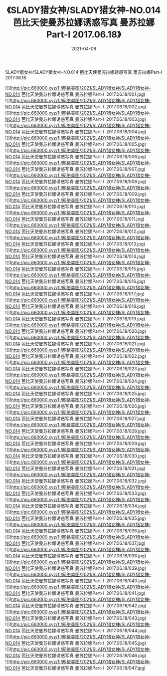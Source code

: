 ﻿---
layout: post
title:  《SLADY猎女神/SLADY猎女神-NO.014 芭比天使曼苏拉娜诱惑写真 曼苏拉娜Part-I  2017.06.18》
date:   2021-04-08
img: http://pic.660000.xyz/1:/网络美图/2021/SLADY猎女神/SLADY猎女神-NO.014 芭比天使曼苏拉娜诱惑写真 曼苏拉娜Part-I  2017.06.18/000.jpg
categories: [美女, 清纯, 唯美]
---

SLADY猎女神/SLADY猎女神-NO.014 芭比天使曼苏拉娜诱惑写真 曼苏拉娜Part-I  2017.06.18

 ![](http://pic.660000.xyz/1:/网络美图/2021/SLADY猎女神/SLADY猎女神-NO.014 芭比天使曼苏拉娜诱惑写真 曼苏拉娜Part-I&nbsp;&nbsp;2017.06.18/001.jpg) <br>![](http://pic.660000.xyz/1:/网络美图/2021/SLADY猎女神/SLADY猎女神-NO.014 芭比天使曼苏拉娜诱惑写真 曼苏拉娜Part-I&nbsp;&nbsp;2017.06.18/002.jpg) <br>![](http://pic.660000.xyz/1:/网络美图/2021/SLADY猎女神/SLADY猎女神-NO.014 芭比天使曼苏拉娜诱惑写真 曼苏拉娜Part-I&nbsp;&nbsp;2017.06.18/003.jpg) <br>![](http://pic.660000.xyz/1:/网络美图/2021/SLADY猎女神/SLADY猎女神-NO.014 芭比天使曼苏拉娜诱惑写真 曼苏拉娜Part-I&nbsp;&nbsp;2017.06.18/004.jpg) <br>![](http://pic.660000.xyz/1:/网络美图/2021/SLADY猎女神/SLADY猎女神-NO.014 芭比天使曼苏拉娜诱惑写真 曼苏拉娜Part-I&nbsp;&nbsp;2017.06.18/005.jpg) <br>![](http://pic.660000.xyz/1:/网络美图/2021/SLADY猎女神/SLADY猎女神-NO.014 芭比天使曼苏拉娜诱惑写真 曼苏拉娜Part-I&nbsp;&nbsp;2017.06.18/006.jpg) <br>![](http://pic.660000.xyz/1:/网络美图/2021/SLADY猎女神/SLADY猎女神-NO.014 芭比天使曼苏拉娜诱惑写真 曼苏拉娜Part-I&nbsp;&nbsp;2017.06.18/007.jpg) <br>![](http://pic.660000.xyz/1:/网络美图/2021/SLADY猎女神/SLADY猎女神-NO.014 芭比天使曼苏拉娜诱惑写真 曼苏拉娜Part-I&nbsp;&nbsp;2017.06.18/008.jpg) <br>![](http://pic.660000.xyz/1:/网络美图/2021/SLADY猎女神/SLADY猎女神-NO.014 芭比天使曼苏拉娜诱惑写真 曼苏拉娜Part-I&nbsp;&nbsp;2017.06.18/009.jpg) <br>![](http://pic.660000.xyz/1:/网络美图/2021/SLADY猎女神/SLADY猎女神-NO.014 芭比天使曼苏拉娜诱惑写真 曼苏拉娜Part-I&nbsp;&nbsp;2017.06.18/010.jpg) <br>![](http://pic.660000.xyz/1:/网络美图/2021/SLADY猎女神/SLADY猎女神-NO.014 芭比天使曼苏拉娜诱惑写真 曼苏拉娜Part-I&nbsp;&nbsp;2017.06.18/011.jpg) <br>![](http://pic.660000.xyz/1:/网络美图/2021/SLADY猎女神/SLADY猎女神-NO.014 芭比天使曼苏拉娜诱惑写真 曼苏拉娜Part-I&nbsp;&nbsp;2017.06.18/012.jpg) <br>![](http://pic.660000.xyz/1:/网络美图/2021/SLADY猎女神/SLADY猎女神-NO.014 芭比天使曼苏拉娜诱惑写真 曼苏拉娜Part-I&nbsp;&nbsp;2017.06.18/013.jpg) <br>![](http://pic.660000.xyz/1:/网络美图/2021/SLADY猎女神/SLADY猎女神-NO.014 芭比天使曼苏拉娜诱惑写真 曼苏拉娜Part-I&nbsp;&nbsp;2017.06.18/014.jpg) <br>![](http://pic.660000.xyz/1:/网络美图/2021/SLADY猎女神/SLADY猎女神-NO.014 芭比天使曼苏拉娜诱惑写真 曼苏拉娜Part-I&nbsp;&nbsp;2017.06.18/015.jpg) <br>![](http://pic.660000.xyz/1:/网络美图/2021/SLADY猎女神/SLADY猎女神-NO.014 芭比天使曼苏拉娜诱惑写真 曼苏拉娜Part-I&nbsp;&nbsp;2017.06.18/016.jpg) <br>![](http://pic.660000.xyz/1:/网络美图/2021/SLADY猎女神/SLADY猎女神-NO.014 芭比天使曼苏拉娜诱惑写真 曼苏拉娜Part-I&nbsp;&nbsp;2017.06.18/017.jpg) <br>![](http://pic.660000.xyz/1:/网络美图/2021/SLADY猎女神/SLADY猎女神-NO.014 芭比天使曼苏拉娜诱惑写真 曼苏拉娜Part-I&nbsp;&nbsp;2017.06.18/018.jpg) <br>![](http://pic.660000.xyz/1:/网络美图/2021/SLADY猎女神/SLADY猎女神-NO.014 芭比天使曼苏拉娜诱惑写真 曼苏拉娜Part-I&nbsp;&nbsp;2017.06.18/019.jpg) <br>![](http://pic.660000.xyz/1:/网络美图/2021/SLADY猎女神/SLADY猎女神-NO.014 芭比天使曼苏拉娜诱惑写真 曼苏拉娜Part-I&nbsp;&nbsp;2017.06.18/020.jpg) <br>![](http://pic.660000.xyz/1:/网络美图/2021/SLADY猎女神/SLADY猎女神-NO.014 芭比天使曼苏拉娜诱惑写真 曼苏拉娜Part-I&nbsp;&nbsp;2017.06.18/021.jpg) <br>![](http://pic.660000.xyz/1:/网络美图/2021/SLADY猎女神/SLADY猎女神-NO.014 芭比天使曼苏拉娜诱惑写真 曼苏拉娜Part-I&nbsp;&nbsp;2017.06.18/022.jpg) <br>![](http://pic.660000.xyz/1:/网络美图/2021/SLADY猎女神/SLADY猎女神-NO.014 芭比天使曼苏拉娜诱惑写真 曼苏拉娜Part-I&nbsp;&nbsp;2017.06.18/023.jpg) <br>![](http://pic.660000.xyz/1:/网络美图/2021/SLADY猎女神/SLADY猎女神-NO.014 芭比天使曼苏拉娜诱惑写真 曼苏拉娜Part-I&nbsp;&nbsp;2017.06.18/024.jpg) <br>![](http://pic.660000.xyz/1:/网络美图/2021/SLADY猎女神/SLADY猎女神-NO.014 芭比天使曼苏拉娜诱惑写真 曼苏拉娜Part-I&nbsp;&nbsp;2017.06.18/025.jpg) <br>![](http://pic.660000.xyz/1:/网络美图/2021/SLADY猎女神/SLADY猎女神-NO.014 芭比天使曼苏拉娜诱惑写真 曼苏拉娜Part-I&nbsp;&nbsp;2017.06.18/026.jpg) <br>![](http://pic.660000.xyz/1:/网络美图/2021/SLADY猎女神/SLADY猎女神-NO.014 芭比天使曼苏拉娜诱惑写真 曼苏拉娜Part-I&nbsp;&nbsp;2017.06.18/027.jpg) <br>![](http://pic.660000.xyz/1:/网络美图/2021/SLADY猎女神/SLADY猎女神-NO.014 芭比天使曼苏拉娜诱惑写真 曼苏拉娜Part-I&nbsp;&nbsp;2017.06.18/028.jpg) <br>![](http://pic.660000.xyz/1:/网络美图/2021/SLADY猎女神/SLADY猎女神-NO.014 芭比天使曼苏拉娜诱惑写真 曼苏拉娜Part-I&nbsp;&nbsp;2017.06.18/029.jpg) <br>![](http://pic.660000.xyz/1:/网络美图/2021/SLADY猎女神/SLADY猎女神-NO.014 芭比天使曼苏拉娜诱惑写真 曼苏拉娜Part-I&nbsp;&nbsp;2017.06.18/030.jpg) <br>![](http://pic.660000.xyz/1:/网络美图/2021/SLADY猎女神/SLADY猎女神-NO.014 芭比天使曼苏拉娜诱惑写真 曼苏拉娜Part-I&nbsp;&nbsp;2017.06.18/031.jpg) <br>![](http://pic.660000.xyz/1:/网络美图/2021/SLADY猎女神/SLADY猎女神-NO.014 芭比天使曼苏拉娜诱惑写真 曼苏拉娜Part-I&nbsp;&nbsp;2017.06.18/032.jpg) <br>![](http://pic.660000.xyz/1:/网络美图/2021/SLADY猎女神/SLADY猎女神-NO.014 芭比天使曼苏拉娜诱惑写真 曼苏拉娜Part-I&nbsp;&nbsp;2017.06.18/033.jpg) <br>![](http://pic.660000.xyz/1:/网络美图/2021/SLADY猎女神/SLADY猎女神-NO.014 芭比天使曼苏拉娜诱惑写真 曼苏拉娜Part-I&nbsp;&nbsp;2017.06.18/034.jpg) <br>![](http://pic.660000.xyz/1:/网络美图/2021/SLADY猎女神/SLADY猎女神-NO.014 芭比天使曼苏拉娜诱惑写真 曼苏拉娜Part-I&nbsp;&nbsp;2017.06.18/035.jpg) <br>![](http://pic.660000.xyz/1:/网络美图/2021/SLADY猎女神/SLADY猎女神-NO.014 芭比天使曼苏拉娜诱惑写真 曼苏拉娜Part-I&nbsp;&nbsp;2017.06.18/036.jpg) <br>![](http://pic.660000.xyz/1:/网络美图/2021/SLADY猎女神/SLADY猎女神-NO.014 芭比天使曼苏拉娜诱惑写真 曼苏拉娜Part-I&nbsp;&nbsp;2017.06.18/037.jpg) <br>![](http://pic.660000.xyz/1:/网络美图/2021/SLADY猎女神/SLADY猎女神-NO.014 芭比天使曼苏拉娜诱惑写真 曼苏拉娜Part-I&nbsp;&nbsp;2017.06.18/038.jpg) <br>![](http://pic.660000.xyz/1:/网络美图/2021/SLADY猎女神/SLADY猎女神-NO.014 芭比天使曼苏拉娜诱惑写真 曼苏拉娜Part-I&nbsp;&nbsp;2017.06.18/039.jpg) <br>![](http://pic.660000.xyz/1:/网络美图/2021/SLADY猎女神/SLADY猎女神-NO.014 芭比天使曼苏拉娜诱惑写真 曼苏拉娜Part-I&nbsp;&nbsp;2017.06.18/040.jpg) <br>![](http://pic.660000.xyz/1:/网络美图/2021/SLADY猎女神/SLADY猎女神-NO.014 芭比天使曼苏拉娜诱惑写真 曼苏拉娜Part-I&nbsp;&nbsp;2017.06.18/041.jpg) <br>![](http://pic.660000.xyz/1:/网络美图/2021/SLADY猎女神/SLADY猎女神-NO.014 芭比天使曼苏拉娜诱惑写真 曼苏拉娜Part-I&nbsp;&nbsp;2017.06.18/042.jpg) <br>![](http://pic.660000.xyz/1:/网络美图/2021/SLADY猎女神/SLADY猎女神-NO.014 芭比天使曼苏拉娜诱惑写真 曼苏拉娜Part-I&nbsp;&nbsp;2017.06.18/043.jpg) <br>![](http://pic.660000.xyz/1:/网络美图/2021/SLADY猎女神/SLADY猎女神-NO.014 芭比天使曼苏拉娜诱惑写真 曼苏拉娜Part-I&nbsp;&nbsp;2017.06.18/044.jpg) <br>![](http://pic.660000.xyz/1:/网络美图/2021/SLADY猎女神/SLADY猎女神-NO.014 芭比天使曼苏拉娜诱惑写真 曼苏拉娜Part-I&nbsp;&nbsp;2017.06.18/045.jpg) <br>![](http://pic.660000.xyz/1:/网络美图/2021/SLADY猎女神/SLADY猎女神-NO.014 芭比天使曼苏拉娜诱惑写真 曼苏拉娜Part-I&nbsp;&nbsp;2017.06.18/046.jpg) <br>![](http://pic.660000.xyz/1:/网络美图/2021/SLADY猎女神/SLADY猎女神-NO.014 芭比天使曼苏拉娜诱惑写真 曼苏拉娜Part-I&nbsp;&nbsp;2017.06.18/047.jpg) <br>